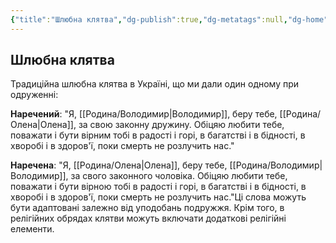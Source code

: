 ```yaml
---
{"title":"Шлюбна клятва","dg-publish":true,"dg-metatags":null,"dg-home":null,"permalink":"/dodatki/svoyu-obitniczyu/","dgPassFrontmatter":true,"noteIcon":""}
---
```


## Шлюбна клятва

Традиційна шлюбна клятва в Україні, що ми дали один одному при одруженні:

**Наречений**: "Я, [[Родина/Володимир\|Володимир]], беру тебе, [[Родина/Олена\|Олена]], за свою законну дружину. Обіцяю любити тебе, поважати і бути вірним тобі в радості і горі, в багатстві і в бідності, в хворобі і в здоров'ї, поки смерть не розлучить нас."

**Наречена**: "Я, [[Родина/Олена\|Олена]], беру тебе, [[Родина/Володимир\|Володимир]], за свого законного чоловіка. Обіцяю любити тебе, поважати і бути вірною тобі в радості і горі, в багатстві і в бідності, в хворобі і в здоров'ї, поки смерть не розлучить нас."Ці слова можуть бути адаптовані залежно від уподобань подружжя. Крім того, в релігійних обрядах клятви можуть включати додаткові релігійні елементи.